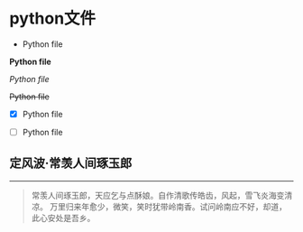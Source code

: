 # python文件

- Python file

**Python file**

*Python file*

~~Python file~~

- [x] Python file

- [ ] Python file
## 定风波·常羡人间琢玉郎
---
> 常羡人间琢玉郎，天应乞与点酥娘。自作清歌传皓齿，风起，雪飞炎海变清凉。
> 万里归来年愈少，微笑，笑时犹带岭南香。试问岭南应不好，却道，此心安处是吾乡。
